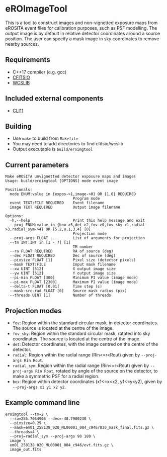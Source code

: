 # eROImageTool

This is a tool to construct images and non-vignetted exposure maps
from eROSITA event files for calibration purposes, such as PSF
modelling. The output image is by default in relative detector
coordinates around a source position. The user can specify a mask
image in sky coordinates to remove nearby sources.

## Requirements
 - C++17 compiler (e.g. gcc)
 - [CFITSIO](https://heasarc.gsfc.nasa.gov/docs/software/fitsio/)
 - [WCSLIB](https://www.atnf.csiro.au/people/mcalabre/WCS/)

## Included external components
 - [CLI11](https://github.com/CLIUtils/CLI11)

## Building
 - Use `make` to build from `Makefile`
 - You may need to add directories to find cfitsio/wcslib
 - Output executable is `build/eroimgtool`

## Current parameters

    Make eROSITA unvignetted detector exposure maps and images
    Usage: build/eroimgtool [OPTIONS] mode event image

    Positionals:
      mode ENUM:value in {expos->1,image->0} OR {1,0} REQUIRED
                                  Program mode
      event TEXT:FILE REQUIRED    Event filename
      image TEXT REQUIRED         Output image filename

    Options:
      -h,--help                   Print this help message and exit
      --proj ENUM:value in {box->5,det->2,fov->0,fov_sky->1,radial->3,radial_sym->4} OR {5,2,0,1,3,4} [0] 
                                  Projection mode
      --proj-args FLOAT ...       List of arguments for projection
      --tm INT:INT in [1 - 7] [1]
                                  TM number
      --ra FLOAT REQUIRED         RA of source (deg)
      --dec FLOAT REQUIRED        Dec of source (deg)
      --pixsize FLOAT [1]         Pixel size (detector pixels)
      --mask TEXT:FILE            Input mask filename
      --xw UINT [512]             X output image size
      --yw UINT [512]             Y output image size
      --pi-min FLOAT [300]        Minimum PI value (image mode)
      --pi-max FLOAT [2300]       Maximum PI value (image mode)
      --delta-t FLOAT [0.01]      Time step (s)
      --mask-src-rad FLOAT [0]    Source mask radius (pix)
      --threads UINT [1]          Number of threads

## Projection modes

  * `fov`: Region within the standard circular mask, in detector coordinates. The source is located at the centre of the image.
  * `fov_sky`: Region within the standard circular mask, rotated into sky coordinates. The source is located at the centre of the image.
  * `det`: Detector coordinates, with the image centred on the centre of the detector.
  * `radial`: Region within the radial range (Rin<=r<Rout) given by `--proj-args Rin Rout`.
  * `radial_sym`: Region within the radial range (Rin<=r<Rout) given by `--proj-args Rin Rout`, rotated by angle of the source on the detector, to make a symmetric PSF for a radial region.
  * `box`: Region within detector coordinates (x1<=x<x2, y1<=y<y2), given by `--proj-args x1 y1 x2 y2`.

## Example command line

    eroimgtool --tm=2 \
      --ra=255.7054905 --dec=-48.7900230 \
      --pixsize=0.25 \
      --mask=em01_258138_020_ML00001_004_c946/030_mask_final.fits.gz \
      --threads=4 \
      --proj=radial_sym --proj-args 90 180 \
      image \
      em01_258138_020_ML00001_004_c946/evt.fits.gz \
      image_out.fits
